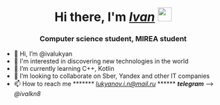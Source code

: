 ﻿<h1 align="center">Hi there, I'm <a href="https://github.com/ivalukyan" target="_blank"><i>Ivan</i></a> 
<img src="https://github.com/blackcater/blackcater/raw/main/images/Hi.gif" height="32"/></h1>
<h3 align="center">Computer science student, MIREA student</h3>

- 👋 Hi, I’m @ivalukyan
- 👀 I'm interested in discovering new technologies in the world
- 🌱 I’m currently learning C++, Kotlin
- 💞️ I’m looking to collaborate on Sber, Yandex and other IT companies
- 📫 How to reach me ******* <i>lukyanov.i.n@mail.ru</i> ****** <i><b>telegram</b></i> --> <i>@ivalkn8</i> 

<!---
ivalukyan/ivalukyan is a ✨ special ✨ repository because its `README.md` (this file) appears on your GitHub profile.
You can click the Preview link to take a look at your changes.
--->

